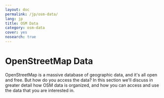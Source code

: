 ```yaml
---
layout: doc
permalink: /jp/osm-data/
lang: jp
title: OSM Data
category: osm-data
cover: yes
nosearch: true
---
```


OpenStreetMap Data
==================
OpenStreetMap is a massive database of geographic data, and it's all open and free. But how do 
you access the data? In this section we'll discuss in greater detail how OSM data is organized,
and how you can access and use the data that you are interested in.

<!--
We'll cover:

-	OSM Data: An Overview
-	Geographic File Formats and the .osm file
-	Getting Data
-	OSM Data and Databases
-	Manipulating OSM files with Osmosis
-	The OverPass API

-->